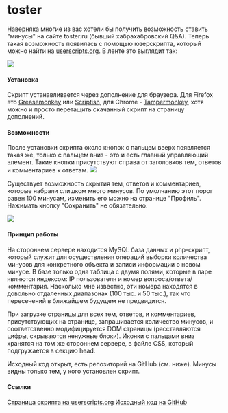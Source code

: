 toster
======

Наверняка многие из вас хотели бы получить возможность ставить "минусы" на сайте toster.ru (бывший хабрахабровский Q&A). Теперь такая возможность появилась с помощью юзерскрипта, который можно найти на <a href="http://userscripts.org/scripts/show/184478">userscripts.org</a>. В ленте это выглядит так:

<img src="http://habrastorage.org/storage3/ad9/ff7/516/ad9ff7516cf5425347ea963070f6c4a2.png"/>

<h4>Установка</h4>
Скрипт устанавливается через дополнение для браузера. Для Firefox это <a href="https://addons.mozilla.org/ru/firefox/addon/greasemonkey/">Greasemonkey</a> или <a href="https://addons.mozilla.org/ru/firefox/addon/scriptish/">Scriptish</a>, для Chrome - <a href="https://chrome.google.com/webstore/detail/tampermonkey/dhdgffkkebhmkfjojejmpbldmpobfkfo?hl=ru">Tampermonkey</a>, хотя можно и просто перетащить скачанный скрипт на страницу дополнений.

<h4>Возможности</h4>
После установки скрипта около кнопок с пальцем вверх появляется такая же, только с пальцем вниз - это и есть главный управляющий элемент. Такие кнопки присутствуют справа от заголовков тем, ответов и комментариев к ответам.

<img src="http://img-fotki.yandex.ru/get/9307/171972981.0/0_ce7bd_bfb43c71_orig"/>

Существует возможность скрытия тем, ответов и комментариев, которые набрали слишком много минусов. По умолчанию этот порог равен 100 минусам, изменить его можно на странице "Профиль". Нажимать кнопку "Сохранить" не обязательно.

<img src="http://habrastorage.org/storage3/f82/04f/db8/f8204fdb82fa4d73f86b9b390ba73384.png"/>

<h4>Принцип работы</h4>
На стороннем сервере находится MySQL база данных и php-скрипт, который служит для осуществления операций выборки количества минусов для конкретного объекта и записи информации о новом минусе. В базе только одна таблица с двумя полями, которые в паре являются индексом: IP пользователя и номер вопроса/ответа/комментария. Насколько мне известно, эти номера находятся в довольно отдаленных диапазонах (100 тыс. и 50 тыс.), так что пересечений в ближайшем будущем не предвидится.

При загрузке страницы для всех тем, ответов, и комментариев, присутствующих на странице, запрашивается количество минусов, и соответственно модифицируется DOM страницы (расставляются цифры, скрываются ненужные блоки). Иконки с пальцами вниз хранятся на том же стороннем сервере, в файле CSS, который подгружается в секцию head.

Исходный код открыт, есть репозиторий на GitHub (см. ниже). Минусы видны только тем, у кого установлен скрипт.

<h4>Ссылки</h4>
<a href="http://userscripts.org/scripts/show/184478">Страница скрипта на userscripts.org</a>
<a href="https://github.com/Pmmlabs/toster">Исходный код на GitHub</a>
